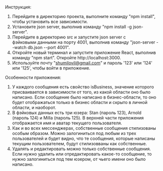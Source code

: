 Инструкция:
1. Перейдите в директорию проекта, выполните команду "npm install", чтобы установить все зависимости.
2. Установите json server, выполнив команду "npm install -g json-server".
3. Перейдите в директорию src и запустите json server с фэйковыми данными на порту 4001, выполнив команду "json-server --watch db.json --port 4001".
4. Откройте новый терминал и запустите приложение React, выполнив команду "npm start". Откройте http://localhost:3000.
5. Используйте почту "shumilovil@gmail.com" и пароль '123' или '124' или '125', чтобы войти в приложение.

Особенности приложения:
1. У каждого сообщения есть свойство isBusiness, значение которого присваивается в зависимости от того, из какой области оно было написано. Если сообщение было написано в бизнес-области, то оно будет отображаться только в бизнес области и скрыто в личной области, и наоборот.
2. В фэйковых данных есть три юзера: Stan (пароль 123), Arnold (пароль 124) и Milla (пароль 125). В верхней части приложения отображается имя и аватар текущего пользователя.
3. Как и во всех мессенджерах, собственные сообщения стилизованы особым образом. Можно залогиниться под любым из трех пользователей и будет видно, что те сообщения, которые написаны текущим пользователем, будут стилизовваны как собственные.
4. Удалять и редактировать можно только собственные сообщения. Если нужно удалить или отредактировать какое-то сообщение, то нужно залогиниться под тем юзером, от чьего имени оно было написано.